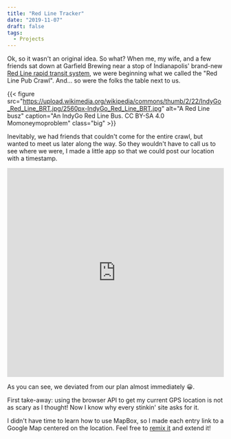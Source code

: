 ```yaml
---
title: "Red Line Tracker"
date: "2019-11-07"
draft: false
tags:
  - Projects
---
```


Ok, so it wasn't an original idea. So what? When me, my wife, and a few friends sat down at Garfield Brewing near a stop of Indianapolis' brand-new [Red Line rapid transit system](https://indyconnect.org/the-central-indiana-transit-plan/about-the-red-line/), we were beginning what we called the "Red Line Pub Crawl". And... so were the folks the table next to us.

{{< figure src="https://upload.wikimedia.org/wikipedia/commons/thumb/2/22/IndyGo_Red_Line_BRT.jpg/2560px-IndyGo_Red_Line_BRT.jpg" alt="A Red Line busz" caption="An IndyGo Red Line Bus. CC BY-SA 4.0 Momoneymoproblem" class="big" >}}



Inevitably, we had friends that couldn't come for the entire crawl, but wanted to meet us later along the way. So they wouldn't have to call us to see where we were, I made a little app so that we could post our location with a timestamp. 


<div class="glitch-embed-wrap" style="height: 486px; width: 100%;">
  <iframe
    allow="geolocation; microphone; camera; midi; encrypted-media"
    src="https://glitch.com/embed/#!/embed/red-line-pub-crawl?previewSize=100&previewFirst=true&sidebarCollapsed=true"
    alt="red-line-pub-crawl on Glitch"
    style="height: 100%; width: 100%; border: 0;">
  </iframe>
</div>

As you can see, we deviated from our plan almost immediately 😀.

First take-away: using the browser API to get my current GPS location is not as scary as I thought! Now I know why every stinkin' site asks for it.

I didn't have time to learn how to use MapBox, so I made each entry link to a Google Map centered on the location. Feel free to [remix it](https://glitch.com/edit/#!/red-line-pub-crawl) and extend it!